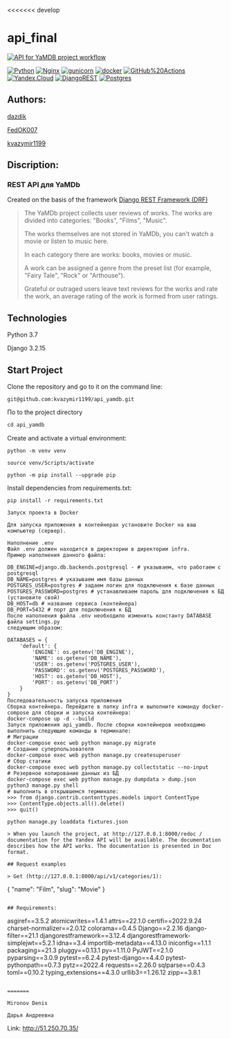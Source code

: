 <<<<<<< develop

# api_final
[![API for YaMDB project workflow](https://github.com/bondarval/yamdb_final/actions/workflows/yamdb_workflow.yml/badge.svg?branch=main)](https://github.com/bondarval/yamdb_final/actions/workflows/yamdb_workflow.yml)

[![Python](https://img.shields.io/badge/-Python-464646?style=flat-square&logo=Python)](https://www.python.org/)
[![Nginx](https://img.shields.io/badge/-NGINX-464646?style=flat-square&logo=NGINX)](https://nginx.org/ru/)
[![gunicorn](https://img.shields.io/badge/-gunicorn-464646?style=flat-square&logo=gunicorn)](https://gunicorn.org/)
[![docker](https://img.shields.io/badge/-Docker-464646?style=flat-square&logo=docker)](https://www.docker.com/)
[![GitHub%20Actions](https://img.shields.io/badge/-GitHub%20Actions-464646?style=flat-square&logo=GitHub%20actions)](https://github.com/features/actions)
[![Yandex.Cloud](https://img.shields.io/badge/-Yandex.Cloud-464646?style=flat-square&logo=Yandex.Cloud)](https://cloud.yandex.ru/)
[![DjangoREST](https://img.shields.io/badge/DJANGO-REST-ff1709?style=for-the-badge&logo=django&logoColor=white&color=ff1709&labelColor=gray)](https://www.django-rest-framework.org/)
[![Postgres](https://img.shields.io/badge/postgres-%23316192.svg?style=for-the-badge&logo=postgresql&logoColor=white)](https://www.postgresql.org/)
## Authors:

[dazdik](https://github.com/dazdik)

[FedOK007](https://github.com/FedOK007)

[kvazymir1199](https://github.com/kvazymir1199)

## Discription:

### REST API для YaMDb

Created on the basis of the framework [Django REST Framework (DRF)](https://github.com/ilyachch/django-rest-framework-rusdoc)

> The YaMDb project collects user reviews of works. The works are divided into categories: "Books", "Films", "Music".
>
> The works themselves are not stored in YaMDb, you can't watch a movie or listen to music here.
>
> In each category there are works: books, movies or music.
>
> A work can be assigned a genre from the preset list (for example, "Fairy Tale", "Rock" or "Arthouse").
>
> Grateful or outraged users leave text reviews for the works and rate the work, an average rating of the work is formed from user ratings.

## Technologies

Python 3.7

Django 3.2.15

## Start Project

Clone the repository and go to it on the command line:

```
git@github.com:kvazymir1199/api_yamdb.git
```

Пo to the project directory

```go
cd api_yamdb
```

Create and activate a virtual environment:

```
python -m venv venv
```

```
source venv/Scripts/activate
```

```
python -m pip install --upgrade pip
```

Install dependencies from requirements.txt:

```
pip install -r requirements.txt
```

```
Запуск проекта в Docker

Для запуска приложения в контейнерах установите Docker на ваш компьютер (сервер).

Наполнение .env
Файл .env должен находится в директории в директории infra.
Пример наполнения данного файла:

DB_ENGINE=django.db.backends.postgresql - # указываем, что работаем с postgresql
DB_NAME=postgres # указываем имя базы данных
POSTGRES_USER=postgres # задаем логин для подключения к базе данных
POSTGRES_PASSWORD=postgres # устанавливаем пароль для подключения к БД (установите свой)
DB_HOST=db # название сервиса (контейнера)
DB_PORT=5432 # порт для подключения к БД
После наполнения файла .env необходило изменить константу DATABASE файла settings.py
следующим образом:

DATABASES = {
    'default': {
        'ENGINE': os.getenv('DB_ENGINE'),
        'NAME': os.getenv('DB_NAME'),
        'USER': os.getenv('POSTGRES_USER'),
        'PASSWORD': os.getenv('POSTGRES_PASSWORD'),
        'HOST': os.getenv('DB_HOST'),
        'PORT': os.getenv('DB_PORT')
    }
}
Последовательность запуска приложения
Сборка контейнера. Перейдите в папку infra и выполните команду docker-compose для сборки и запуска контейнера:
docker-compose up -d --build
Запуск приложения api_yamdb. После сборки контейнеров необходимо выполнить следующие команды в терминале:
# Миграции
docker-compose exec web python manage.py migrate
# Создание суперпользователя
docker-compose exec web python manage.py createsuperuser
# Сбор статики
docker-compose exec web python manage.py collectstatic --no-input
# Резервное копирование данных из БД
docker-compose exec web python manage.py dumpdata > dump.json
python3 manage.py shell  
# выполнить в открывшемся терминале:
>>> from django.contrib.contenttypes.models import ContentType
>>> ContentType.objects.all().delete()
>>> quit()

python manage.py loaddata fixtures.json

> When you launch the project, at http://127.0.0.1:8000/redoc / documentation for the Yandex API will be available. The documentation describes how the API works. The documentation is presented in Doc format.

## Request examples

> Get (http://127.0.0.1:8000/api/v1/categories/1):

```

{
"name": "Film",
"slug": "Movie"
}

```

## Requirements:

```

asgiref==3.5.2
atomicwrites==1.4.1
attrs==22.1.0
certifi==2022.9.24
charset-normalizer==2.0.12
colorama==0.4.5
Django==2.2.16
django-filter==21.1
djangorestframework==3.12.4
djangorestframework-simplejwt==5.2.1
idna==3.4
importlib-metadata==4.13.0
iniconfig==1.1.1
packaging==21.3
pluggy==0.13.1
py==1.11.0
PyJWT==2.1.0
pyparsing==3.0.9
pytest==6.2.4
pytest-django==4.4.0
pytest-pythonpath==0.7.3
pytz==2022.4
requests==2.26.0
sqlparse==0.4.3
toml==0.10.2
typing_extensions==4.3.0
urllib3==1.26.12
zipp==3.8.1

```

=======

Mironov Denis

Дарья Андреевна
```
Link: http://51.250.70.35/